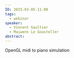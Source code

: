 ```yaml
---
ID: 2025-03-05-11:00
tags:
  - webinar
speaker:
  - Vincent Gaultier
  - Maiwenn Le Goasteller
abstract:
---
```

OpenGL midi to piano simulation